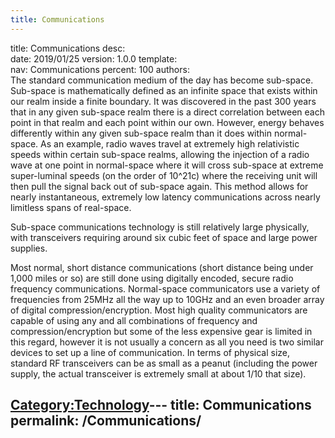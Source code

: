 ```yaml
---
title: Communications
---
```


title:		Communications
desc:		
date:		2019/01/25
version:	1.0.0
template:	
nav:		Communications
percent:	100
authors:	
The standard communication medium of the day has become sub-space.
Sub-space is mathematically defined as an infinite space that exists
within our realm inside a finite boundary. It was discovered in the past
300 years that in any given sub-space realm there is a direct
correlation between each point in that realm and each point within our
own. However, energy behaves differently within any given sub-space
realm than it does within normal-space. As an example, radio waves
travel at extremely high relativistic speeds within certain sub-space
realms, allowing the injection of a radio wave at one point in
normal-space where it will cross sub-space at extreme super-luminal
speeds (on the order of 10^21c) where the receiving unit will then pull
the signal back out of sub-space again. This method allows for nearly
instantaneous, extremely low latency communications across nearly
limitless spans of real-space.

Sub-space communications technology is still relatively large
physically, with transceivers requiring around six cubic feet of space
and large power supplies.

Most normal, short distance communications (short distance being under
1,000 miles or so) are still done using digitally encoded, secure radio
frequency communications. Normal-space communicators use a variety of
frequencies from 25MHz all the way up to 10GHz and an even broader array
of digital compression/encryption. Most high quality communicators are
capable of using any and all combinations of frequency and
compression/encryption but some of the less expensive gear is limited in
this regard, however it is not usually a concern as all you need is two
similar devices to set up a line of communication. In terms of physical
size, standard RF transceivers can be as small as a peanut (including
the power supply, the actual transceiver is extremely small at about
1/10 that size).

[Category:Technology](Category:Technology "wikilink")---
title: Communications
permalink: /Communications/
---

